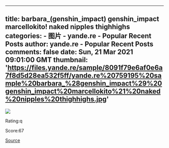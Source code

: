 
---
title: barbara_(genshin_impact) genshin_impact marcellokito! naked nipples thighhighs
categories: 
    - 图片
    - yande.re - Popular Recent Posts
author: yande.re - Popular Recent Posts
comments: false
date: Sun, 21 Mar 2021 09:01:00 GMT
thumbnail: 'https://files.yande.re/sample/8091f79e6af0e6a7f8d5d28ea532f5ff/yande.re%20759195%20sample%20barbara_%28genshin_impact%29%20genshin_impact%20marcellokito%21%20naked%20nipples%20thighhighs.jpg'
---

<div>   
<img src="https://files.yande.re/sample/8091f79e6af0e6a7f8d5d28ea532f5ff/yande.re%20759195%20sample%20barbara_%28genshin_impact%29%20genshin_impact%20marcellokito%21%20naked%20nipples%20thighhighs.jpg" referrerpolicy="no-referrer"><p>Rating:q</p> <p>Score:67</p><a href="https://i.pximg.net/img-original/img/2021/03/21/10/00/00/88596578_p0.png">Source</a>  
</div>
            